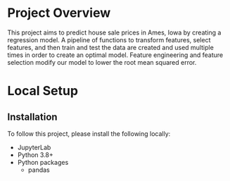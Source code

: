 # Project Overview

This project aims to predict house sale prices in Ames, Iowa by creating a regression model.  A pipeline of functions to transform features, select features, 
and then train and test the data are created and used multiple times in order to create an optimal model.  Feature engineering and feature selection 
modify our model to lower the root mean squared error.  

# Local Setup

## Installation

To follow this project, please install the following locally:
* JupyterLab
* Python 3.8+
* Python packages
  * pandas
